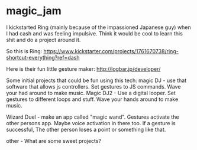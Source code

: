 magic_jam
=========

I kickstarted Ring (mainly because of the impassioned Japanese guy) when I had cash and was feeling impulsive.  Think it would be cool to learn this shit and do a project around it.


So this is Ring: https://www.kickstarter.com/projects/1761670738/ring-shortcut-everything?ref=dash

Here is their fun little gesture maker: http://logbar.jp/developer/

Some initial projects that could be fun using this tech:
magic DJ - use that software that allows js controllers. Set gestures to JS commands.  Wave your had around to make music.
Magic DJ2 - Use a digital looper. Set gestures to different loops and stuff. Wave your hands around to make music.

Wizard Duel - make an app called "magic wand".  Gestures activate the other persons app.  Maybe voice activation in there too.  If a gesture is successful, The other person loses a point or something like that.

other - What are some sweet projects?
